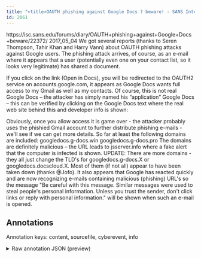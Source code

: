 ```yaml
---
title: "<title>OAUTH phishing against Google Docs ? beware! - SANS Internet Storm Center </title>"
id: 2061
---
```


<title>OAUTH phishing against Google Docs ? beware! - SANS Internet Storm Center </title>
<source> https://isc.sans.edu/forums/diary/OAUTH+phishing+against+Google+Docs+beware/22372/ </source>
<date> 2017_05_04 </date>
<text>
We got several reports (thanks to Seren Thompson, Tahir Khan and Harry Vann) about OAUTH phishing attacks against Google users. The phishing attack arrives, of course, as an e-mail where it appears that a user (potentially even one on your contact list, so it looks very legitimate) has shared a document.

If you click on the link (Open in Docs), you will be redirected to the OAUTH2 service on accounts.google.com, it appears as Google Docs wants full access to my Gmail as well as my contacts. Of course, this is not real Google Docs – the attacker has simply named his “application” Google Docs – this can be verified by clicking on the Google Docs text where the real web site behind this and developer info is shown:

Obviously, once you allow access it is game over - the attacker probably uses the phishied Gmail account to further distribute phishing e-mails - we'll see if we can get more details.
So far at least the following domains are included:
googledocs.g-docs.win
googledocs.g-docs.pro
The domains are definitely malicious – the URL leads to jsserver.info where a fake alert that the computer is infected is shown.
UPDATE:
There are more domains - they all just change the TLD's for googledocs.g-docs.X or googledocs.docscloud.X. Most of them (if not all) appear to have been taken down (thanks @Jofo).
It also appears that Google has reacted quickly and are now recognizing e-mails containing malicious (phishing) URL's so the message "Be careful with this message. Similar messages were used to steal people's personal information. Unless you trust the sender, don't click links or reply with personal information." will be shown when such an e-mail is opened.
</text>



## Annotations

Annotation keys: content, sourcefile, cyberevent, info

<details>
<summary>Raw annotation JSON (preview)</summary>

```json
{
  "content": "We got several reports (thanks to Seren Thompson, Tahir Khan and Harry Vann) about OAUTH phishing attacks against Google users. The phishing attack arrives, of course, as an e-mail where it appears that a user (potentially even one on your contact list, so it looks very legitimate) has shared a document.  If you click on the link (Open in Docs), you will be redirected to the OAUTH2 service on accounts.google.com, it appears as Google Docs wants full access to my Gmail as well as my contacts. Of course, this is not real Google Docs \u2013 the attacker has simply named his \u201capplication\u201d Google Docs \u2013 this can be verified by clicking on the Google Docs text where the real web site behind this and developer info is shown:  Obviously, once you allow access it is game over - the attacker probably uses the phishied Gmail account to further distribute phishing e-mails - we'll see if we can get more details. So far at least the following domains are included: googledocs.g-docs.win googledocs.g-docs.pro The domains are definitely malicious \u2013 the URL leads to jsserver.info where a fake alert that the computer is infected is shown. UPDATE: There are more domains - they all just change the TLD's for googledocs.g-docs.X or googledocs.docscloud.X. Most of them (if not all) appear to have been taken down (thanks @Jofo). It also appears that Google has reacted quickly and are now recognizing e-mails containing malicious (phishing) URL's so the message \"Be careful with this message. Similar messages were used to steal people's personal information. Unless you trust the sender, don't click links or reply with personal information.\" will be shown when such an e-mail is opened.",
  "sourcefile": "2061.txt",
  "cyberevent": {
    "hopper": [
      {
        "index": 0,
        "relation": "Same",
        "events": [
          {
            "index": "E1",
            "type": "Attack",
            "realis": "Actual",
            "nugget": {
              "startOffset": 83,
              "index": "T1",
              "endOffset": 105,
              "text": "OAUTH phishing attacks"
            },
            "argument": [
              {
                "index": "T2",
                "text": "Google users",
                "endOffset": 126,
                "role": {
                  "type": "Victim"
                },
                "startOffset": 114,
                "type": "Person"
              }
            ],
            "subtype": "Phishing"
          },
          {
            "index": "E2",
            "type": "Attack",
            "realis": "Actual",
            "nugget": {
              "startOffset": 128,
              "index": "T3",
              "endOffset": 147,
              "text": "The phishing attack"
            },
            "argument": [
              {
                "index": "T4",
                "text": "an e-mail",
                "endOffset": 180,
                "role": {
                  "type": "Tool"
                },
                "startOffset": 171,
                "type": "File"
              },
              {
                "index": "T5",
                "text": "a user",
                "endOffset": 209,
                "role": {
                  "type": "Victim"
                },
                "startOffset": 203,
                "type": "Person"
              },
              {
                "index": "T6",
                "text": "a document",
                "endOffset": 304,
                "role": {
                  "type": "Trusted-Entity"
                },
                "startOffset": 294,
                "type": "File"
              }
            ],
            "subtype": "Phishing"
          },
          {
            "index": "E3",
            "type": "Attack",
            "realis": "Other",
            "nugget": {
              "startOffset": 420,
              "index": "T8",
              "endOffset": 430,
              "text": "appears as"
         
```
</details>
